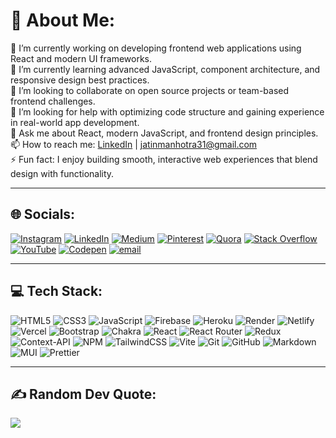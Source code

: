 # 💫 About Me:
🔭 I’m currently working on developing frontend web applications using React and modern UI frameworks.  <br>🌱 I’m currently learning advanced JavaScript, component architecture, and responsive design best practices.  <br>👯 I’m looking to collaborate on open source projects or team-based frontend challenges.  <br>🤔 I’m looking for help with optimizing code structure and gaining experience in real-world app development.  <br>💬 Ask me about React, modern JavaScript, and frontend design principles.  <br>📫 How to reach me: [LinkedIn](https://www.linkedin.com/in/jatin-manhotra-5b474a347/) | jatinmanhotra31@gmail.com  <br>⚡ Fun fact: I enjoy building smooth, interactive web experiences that blend design with functionality.

---

## 🌐 Socials:
[![Instagram](https://img.shields.io/badge/Instagram-%23E4405F.svg?logo=Instagram&logoColor=white)](https://instagram.com/manhotra.31) [![LinkedIn](https://img.shields.io/badge/LinkedIn-%230077B5.svg?logo=linkedin&logoColor=white)](https://linkedin.com/in/jatin-manhotra-5b474a347) [![Medium](https://img.shields.io/badge/Medium-12100E?logo=medium&logoColor=white)](https://medium.com/@@jatinmanhotra31) [![Pinterest](https://img.shields.io/badge/Pinterest-%23E60023.svg?logo=Pinterest&logoColor=white)](https://pinterest.com/jatinmanhotra31) [![Quora](https://img.shields.io/badge/Quora-%23B92B27.svg?logo=Quora&logoColor=white)](https://quora.com/profile/Jatin-Manhotra-1) [![Stack Overflow](https://img.shields.io/badge/-Stackoverflow-FE7A16?logo=stack-overflow&logoColor=white)](https://stackoverflow.com/users/30948978) [![YouTube](https://img.shields.io/badge/YouTube-%23FF0000.svg?logo=YouTube&logoColor=white)](https://youtube.com/@jatinmanhotra2003) [![Codepen](https://img.shields.io/badge/Codepen-000000?logo=codepen&logoColor=white)](https://codepen.io/Jatin-Manhotra) [![email](https://img.shields.io/badge/Email-D14836?logo=gmail&logoColor=white)](mailto:jatinmanhotra31@gmail.com) 

---

## 💻 Tech Stack:
![HTML5](https://img.shields.io/badge/html5-%23E34F26.svg?style=for-the-badge&logo=html5&logoColor=white) ![CSS3](https://img.shields.io/badge/css3-%231572B6.svg?style=for-the-badge&logo=css3&logoColor=white) ![JavaScript](https://img.shields.io/badge/javascript-%23323330.svg?style=for-the-badge&logo=javascript&logoColor=%23F7DF1E) ![Firebase](https://img.shields.io/badge/firebase-%23039BE5.svg?style=for-the-badge&logo=firebase) ![Heroku](https://img.shields.io/badge/heroku-%23430098.svg?style=for-the-badge&logo=heroku&logoColor=white) ![Render](https://img.shields.io/badge/Render-%46E3B7.svg?style=for-the-badge&logo=render&logoColor=white) ![Netlify](https://img.shields.io/badge/netlify-%23000000.svg?style=for-the-badge&logo=netlify&logoColor=#00C7B7) ![Vercel](https://img.shields.io/badge/vercel-%23000000.svg?style=for-the-badge&logo=vercel&logoColor=white) ![Bootstrap](https://img.shields.io/badge/bootstrap-%238511FA.svg?style=for-the-badge&logo=bootstrap&logoColor=white) ![Chakra](https://img.shields.io/badge/chakra-%234ED1C5.svg?style=for-the-badge&logo=chakraui&logoColor=white) ![React](https://img.shields.io/badge/react-%2320232a.svg?style=for-the-badge&logo=react&logoColor=%2361DAFB) ![React Router](https://img.shields.io/badge/React_Router-CA4245?style=for-the-badge&logo=react-router&logoColor=white) ![Redux](https://img.shields.io/badge/redux-%23593d88.svg?style=for-the-badge&logo=redux&logoColor=white) ![Context-API](https://img.shields.io/badge/Context--Api-000000?style=for-the-badge&logo=react) ![NPM](https://img.shields.io/badge/NPM-%23CB3837.svg?style=for-the-badge&logo=npm&logoColor=white) ![TailwindCSS](https://img.shields.io/badge/tailwindcss-%2338B2AC.svg?style=for-the-badge&logo=tailwind-css&logoColor=white) ![Vite](https://img.shields.io/badge/vite-%23646CFF.svg?style=for-the-badge&logo=vite&logoColor=white) ![Git](https://img.shields.io/badge/git-%23F05033.svg?style=for-the-badge&logo=git&logoColor=white) ![GitHub](https://img.shields.io/badge/github-%23121011.svg?style=for-the-badge&logo=github&logoColor=white) ![Markdown](https://img.shields.io/badge/markdown-%23000000.svg?style=for-the-badge&logo=markdown&logoColor=white) ![MUI](https://img.shields.io/badge/MUI-%230081CB.svg?style=for-the-badge&logo=mui&logoColor=white) ![Prettier](https://img.shields.io/badge/prettier-%23F7B93E.svg?style=for-the-badge&logo=prettier&logoColor=black)

---

## ✍️ Random Dev Quote:
![](https://quotes-github-readme.vercel.app/api?type=horizontal&theme=tokyonight)
